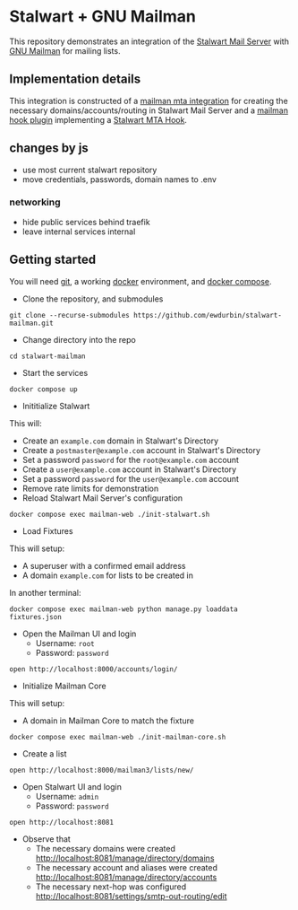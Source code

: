 # Stalwart + GNU Mailman

This repository demonstrates an integration of the
[Stalwart Mail Server](https://stalw.art/docs/get-started)
with
[GNU Mailman](https://docs.mailman3.org/projects/mailman/en/latest/)
for mailing lists.

## Implementation details

This integration is constructed of a
[mailman mta integration](mailman_stalwart/mta/stalwart.py)
for creating the necessary domains/accounts/routing in Stalwart Mail Server and a
[mailman hook plugin](mailman_stalwart/rest.py) implementing a
[Stalwart MTA Hook](https://stalw.art/docs/api/mta-hooks/overview).
## changes by js
- use most current stalwart repository
- move credentials, passwords, domain names to .env
### networking
- hide public services behind traefik
- leave internal services internal 

## Getting started

You will need
[git](https://git-scm.com),
a working [docker](https://docs.docker.com) environment,
and [docker compose](https://docs.docker.com/compose/).

* Clone the repository, and submodules

```
git clone --recurse-submodules https://github.com/ewdurbin/stalwart-mailman.git
```

* Change directory into the repo

```
cd stalwart-mailman
```

* Start the services

```
docker compose up
```

* Inititialize Stalwart

This will:
  - Create an `example.com` domain in Stalwart's Directory
  - Create a `postmaster@example.com` account in Stalwart's Directory
  - Set a password `password` for the `root@example.com` account
  - Create a `user@example.com` account in Stalwart's Directory
  - Set a password `password` for the `user@example.com` account
  - Remove rate limits for demonstration
  - Reload Stalwart Mail Server's configuration

```
docker compose exec mailman-web ./init-stalwart.sh
```

* Load Fixtures

This will setup:
  - A superuser with a confirmed email address
  - A domain `example.com` for lists to be created in

In another terminal:

```
docker compose exec mailman-web python manage.py loaddata fixtures.json
```

* Open the Mailman UI and login
  * Username: `root`
  * Password: `password`

```
open http://localhost:8000/accounts/login/
```

* Initialize Mailman Core

This will setup:
  - A domain in Mailman Core to match the fixture

```
docker compose exec mailman-web ./init-mailman-core.sh
```


* Create a list

```
open http://localhost:8000/mailman3/lists/new/
```

* Open Stalwart UI and login
  * Username: `admin`
  * Password: `password`

```
open http://localhost:8081
```

* Observe that
  * The necessary domains were created <http://localhost:8081/manage/directory/domains>
  * The necessary account and aliases were created <http://localhost:8081/manage/directory/accounts>
  * The necessary next-hop was configured <http://localhost:8081/settings/smtp-out-routing/edit>

